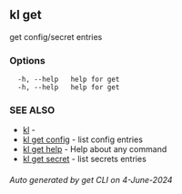 ## kl get

get config/secret entries



### Options

```
  -h, --help   help for get
  -h, --help   help for get
```

### SEE ALSO

* [kl](kl.md)  - 
* [kl get config](kl_get_config.md)  - list config entries
* [kl get help](kl_get_help.md)  - Help about any command
* [kl get secret](kl_get_secret.md)  - list secrets entries

###### Auto generated by get CLI on 4-June-2024
